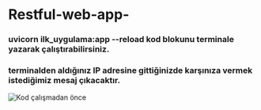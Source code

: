 # Restful-web-app-

### uvicorn ilk_uygulama:app --reload kod blokunu terminale yazarak çalıştırabilirsiniz.
### terminalden aldığınız IP adresine gittiğinizde karşınıza vermek istediğimiz mesaj çıkacaktır.

![Kod çalışmadan önce](/home/metin/python_uygulamaları/images/resim-1.png)



